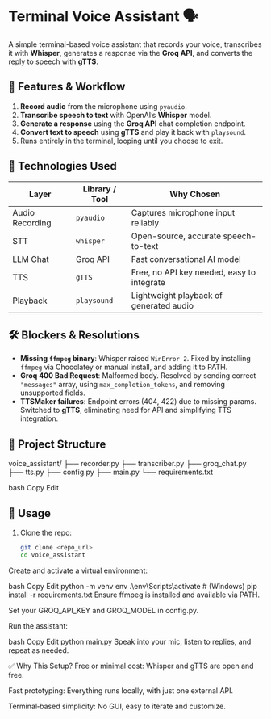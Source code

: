 # Terminal Voice Assistant 🗣️

A simple terminal-based voice assistant that records your voice, transcribes it with **Whisper**, generates a response via the **Groq API**, and converts the reply to speech with **gTTS**.

## 🚀 Features & Workflow

1. **Record audio** from the microphone using `pyaudio`.
2. **Transcribe speech to text** with OpenAI’s **Whisper** model.
3. **Generate a response** using the **Groq API** chat completion endpoint.
4. **Convert text to speech** using **gTTS** and play it back with `playsound`.
5. Runs entirely in the terminal, looping until you choose to exit.

## 🧰 Technologies Used

| Layer          | Library / Tool     | Why Chosen                                      |
|----------------|--------------------|--------------------------------------------------|
| Audio Recording| `pyaudio`          | Captures microphone input reliably               |
| STT            | `whisper`          | Open-source, accurate speech-to-text             |
| LLM Chat       | Groq API           | Fast conversational AI model                     |
| TTS            | `gTTS`             | Free, no API key needed, easy to integrate       |
| Playback       | `playsound`        | Lightweight playback of generated audio          |

## 🛠️ Blockers & Resolutions

- **Missing `ffmpeg` binary**: Whisper raised `WinError 2`. Fixed by installing `ffmpeg` via Chocolatey or manual install, and adding it to PATH.
- **Groq 400 Bad Request**: Malformed body. Resolved by sending correct `"messages"` array, using `max_completion_tokens`, and removing unsupported fields.
- **TTSMaker failures**: Endpoint errors (404, 422) due to missing params. Switched to **gTTS**, eliminating need for API and simplifying TTS integration.

## 📁 Project Structure

voice_assistant/
├── recorder.py
├── transcriber.py
├── groq_chat.py
├── tts.py
├── config.py
├── main.py
└── requirements.txt

bash
Copy
Edit

## 🚀 Usage

1. Clone the repo:  
   ```bash
   git clone <repo_url>
   cd voice_assistant
Create and activate a virtual environment:

bash
Copy
Edit
python -m venv env
.\env\Scripts\activate  # (Windows)
pip install -r requirements.txt
Ensure ffmpeg is installed and available via PATH.

Set your GROQ_API_KEY and GROQ_MODEL in config.py.

Run the assistant:

bash
Copy
Edit
python main.py
Speak into your mic, listen to replies, and repeat as needed.

✅ Why This Setup?
Free or minimal cost: Whisper and gTTS are open and free.

Fast prototyping: Everything runs locally, with just one external API.

Terminal‑based simplicity: No GUI, easy to iterate and customize.
